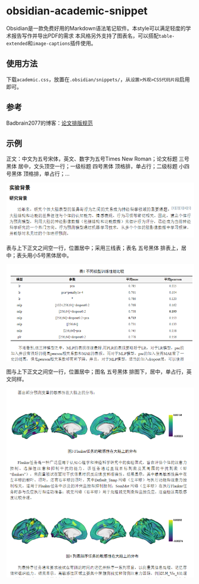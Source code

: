 # obsidian-academic-snippet

Obsidian是一款免费好用的Markdown语法笔记软件。本style可以满足轻度的学术报告写作并导出PDF的需求
本风格另外支持了图表名，可以搭配`table-extended`和`image-captions`插件使用。

## 使用方法

下载`academic.css`，放置在`.obsidian/snippets/`，从`设置>外观>CSS代码片段`启用即可。

## 参考

Badbrain2077的博客：[论文排版规范](https://badbrain2077.github.io/04-%E5%85%B6%E4%BB%96/%E6%8A%80%E5%B7%A7/%E8%AE%BA%E6%96%87%E6%8E%92%E7%89%88%E8%A7%84%E8%8C%83)

## 示例

正文：中文为五号宋体，英文、数字为五号Times New Roman；论文标题	三号黑体	居中，文头顶空一行；一级标题	四号黑体	顶格排，单占行；二级标题	小四号黑体	顶格排，单占行；...

![title+paragraph](title.png)

表与上下正文之间空一行，位置居中；采用三线表；表名	五号黑体	排表上，居中；表头用小5号黑体居中。

![table](table.png)

图与上下正文之间空一行，位置居中；图名	五号黑体	排图下，居中，单占行，英文同样。

![fig](fig.png)
